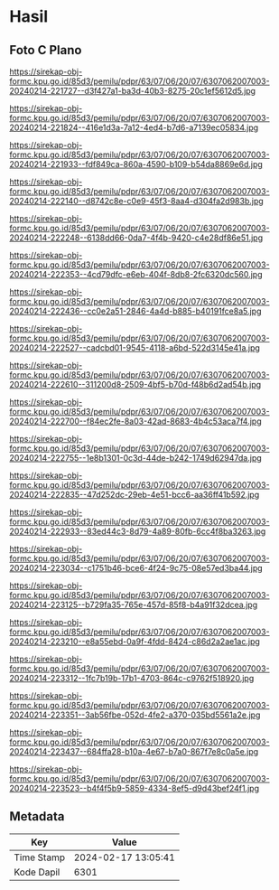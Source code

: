 # Hasil

## Foto C Plano

https://sirekap-obj-formc.kpu.go.id/85d3/pemilu/pdpr/63/07/06/20/07/6307062007003-20240214-221727--d3f427a1-ba3d-40b3-8275-20c1ef5612d5.jpg

https://sirekap-obj-formc.kpu.go.id/85d3/pemilu/pdpr/63/07/06/20/07/6307062007003-20240214-221824--416e1d3a-7a12-4ed4-b7d6-a7139ec05834.jpg

https://sirekap-obj-formc.kpu.go.id/85d3/pemilu/pdpr/63/07/06/20/07/6307062007003-20240214-221933--fdf849ca-860a-4590-b109-b54da8869e6d.jpg

https://sirekap-obj-formc.kpu.go.id/85d3/pemilu/pdpr/63/07/06/20/07/6307062007003-20240214-222140--d8742c8e-c0e9-45f3-8aa4-d304fa2d983b.jpg

https://sirekap-obj-formc.kpu.go.id/85d3/pemilu/pdpr/63/07/06/20/07/6307062007003-20240214-222248--6138dd66-0da7-4f4b-9420-c4e28df86e51.jpg

https://sirekap-obj-formc.kpu.go.id/85d3/pemilu/pdpr/63/07/06/20/07/6307062007003-20240214-222353--4cd79dfc-e6eb-404f-8db8-2fc6320dc560.jpg

https://sirekap-obj-formc.kpu.go.id/85d3/pemilu/pdpr/63/07/06/20/07/6307062007003-20240214-222436--cc0e2a51-2846-4a4d-b885-b40191fce8a5.jpg

https://sirekap-obj-formc.kpu.go.id/85d3/pemilu/pdpr/63/07/06/20/07/6307062007003-20240214-222527--cadcbd01-9545-4118-a6bd-522d3145e41a.jpg

https://sirekap-obj-formc.kpu.go.id/85d3/pemilu/pdpr/63/07/06/20/07/6307062007003-20240214-222610--311200d8-2509-4bf5-b70d-f48b6d2ad54b.jpg

https://sirekap-obj-formc.kpu.go.id/85d3/pemilu/pdpr/63/07/06/20/07/6307062007003-20240214-222700--f84ec2fe-8a03-42ad-8683-4b4c53aca7f4.jpg

https://sirekap-obj-formc.kpu.go.id/85d3/pemilu/pdpr/63/07/06/20/07/6307062007003-20240214-222755--1e8b1301-0c3d-44de-b242-1749d62947da.jpg

https://sirekap-obj-formc.kpu.go.id/85d3/pemilu/pdpr/63/07/06/20/07/6307062007003-20240214-222835--47d252dc-29eb-4e51-bcc6-aa36ff41b592.jpg

https://sirekap-obj-formc.kpu.go.id/85d3/pemilu/pdpr/63/07/06/20/07/6307062007003-20240214-222933--83ed44c3-8d79-4a89-80fb-6cc4f8ba3263.jpg

https://sirekap-obj-formc.kpu.go.id/85d3/pemilu/pdpr/63/07/06/20/07/6307062007003-20240214-223034--c1751b46-bce6-4f24-9c75-08e57ed3ba44.jpg

https://sirekap-obj-formc.kpu.go.id/85d3/pemilu/pdpr/63/07/06/20/07/6307062007003-20240214-223125--b729fa35-765e-457d-85f8-b4a91f32dcea.jpg

https://sirekap-obj-formc.kpu.go.id/85d3/pemilu/pdpr/63/07/06/20/07/6307062007003-20240214-223210--e8a55ebd-0a9f-4fdd-8424-c86d2a2ae1ac.jpg

https://sirekap-obj-formc.kpu.go.id/85d3/pemilu/pdpr/63/07/06/20/07/6307062007003-20240214-223312--1fc7b19b-17b1-4703-864c-c9762f518920.jpg

https://sirekap-obj-formc.kpu.go.id/85d3/pemilu/pdpr/63/07/06/20/07/6307062007003-20240214-223351--3ab56fbe-052d-4fe2-a370-035bd5561a2e.jpg

https://sirekap-obj-formc.kpu.go.id/85d3/pemilu/pdpr/63/07/06/20/07/6307062007003-20240214-223437--684ffa28-b10a-4e67-b7a0-867f7e8c0a5e.jpg

https://sirekap-obj-formc.kpu.go.id/85d3/pemilu/pdpr/63/07/06/20/07/6307062007003-20240214-223523--b4f4f5b9-5859-4334-8ef5-d9d43bef24f1.jpg


## Metadata

| Key        | Value               |
| ---------- | ------------------- |
| Time Stamp | 2024-02-17 13:05:41 |
| Kode Dapil | 6301                |



